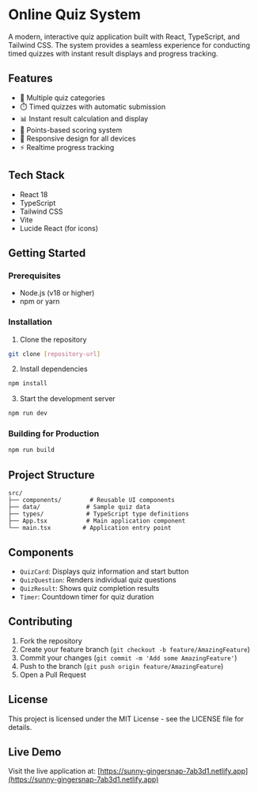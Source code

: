 # Online Quiz System

A modern, interactive quiz application built with React, TypeScript, and Tailwind CSS. The system provides a seamless experience for conducting timed quizzes with instant result displays and progress tracking.

## Features

- 📝 Multiple quiz categories
- ⏱️ Timed quizzes with automatic submission
- 📊 Instant result calculation and display
- 🎯 Points-based scoring system
- 📱 Responsive design for all devices
- ⚡ Realtime progress tracking

## Tech Stack

- React 18
- TypeScript
- Tailwind CSS
- Vite
- Lucide React (for icons)

## Getting Started

### Prerequisites

- Node.js (v18 or higher)
- npm or yarn

### Installation

1. Clone the repository
```bash
git clone [repository-url]
```

2. Install dependencies
```bash
npm install
```

3. Start the development server
```bash
npm run dev
```

### Building for Production

```bash
npm run build
```

## Project Structure

```
src/
├── components/        # Reusable UI components
├── data/             # Sample quiz data
├── types/            # TypeScript type definitions
├── App.tsx           # Main application component
└── main.tsx         # Application entry point
```

## Components

- `QuizCard`: Displays quiz information and start button
- `QuizQuestion`: Renders individual quiz questions
- `QuizResult`: Shows quiz completion results
- `Timer`: Countdown timer for quiz duration

## Contributing

1. Fork the repository
2. Create your feature branch (`git checkout -b feature/AmazingFeature`)
3. Commit your changes (`git commit -m 'Add some AmazingFeature'`)
4. Push to the branch (`git push origin feature/AmazingFeature`)
5. Open a Pull Request

## License

This project is licensed under the MIT License - see the LICENSE file for details.

## Live Demo

Visit the live application at: [https://sunny-gingersnap-7ab3d1.netlify.app](https://sunny-gingersnap-7ab3d1.netlify.app)
